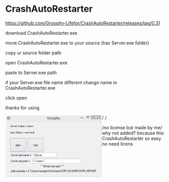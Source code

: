 # CrashAutoRestarter

https://github.com/Groophy-Lifefor/CrashAutoRestarter/releases/tag/0.31

download CrashAutoRestarter.exe

move CrashAutoRestarter.exe to your source (has Server.exe folder)

copy ur source folder path

open CrashAutoRestarter.exe

paste to Server.exe path

if your Server.exe file name different change name in CrashAutoRestarter.exe

click open

thanks for using

<img style="padding: 1.5px" align="left" alt="CSharp" width="300px" src="https://github.com/Groophy-Lifefor/CrashAutoRestarter/blob/main/in%20app.PNG"/> 
/
/

/no license but made by me/
why not added?
because this CrashAutoRestarter so easy no need licens
